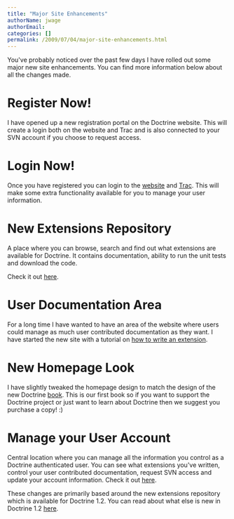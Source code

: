 ```yaml
---
title: "Major Site Enhancements"
authorName: jwage
authorEmail:
categories: []
permalink: /2009/07/04/major-site-enhancements.html
---
```

You've probably noticed over the past few days I have rolled out some
major new site enhancements. You can find more information below about
all the changes made.

Register Now!
=============

I have opened up a new registration portal on the Doctrine website. This
will create a login both on the website and Trac and is also connected
to your SVN account if you choose to request access.

Login Now!
==========

Once you have registered you can login to the
[website](http://www.doctrine-project.org/login) and
[Trac](http://trac.doctrine-project.org/login). This will make some
extra functionality available for you to manage your user information.

New Extensions Repository
=========================

A place where you can browse, search and find out what extensions are
available for Doctrine. It contains documentation, ability to run the
unit tests and download the code.

Check it out [here](http://www.doctrine-project.org/extensions).

User Documentation Area
=======================

For a long time I have wanted to have an area of the website where users
could manage as much user contributed documentation as they want. I have
started the new site with a tutorial on [how to write an
extension](http://www.doctrine-project.org/documentation/user/1_2/en/how-to-write-an-extension).

New Homepage Look
=================

I have slightly tweaked the homepage design to match the design of the
new Doctrine
[book](http://www.amazon.com/Doctrine-ORM-PHP-Jonathan-Wage/dp/2918390038/ref=sr_1_1?ie=UTF8&s=books&qid=1246303098&sr=8-1).
This is our first book so if you want to support the Doctrine project or
just want to learn about Doctrine then we suggest you purchase a copy!
:)

Manage your User Account
========================

Central location where you can manage all the information you control as
a Doctrine authenticated user. You can see what extensions you've
written, control your user contributed documentation, request SVN access
and update your account information. Check it out
[here](http://www.doctrine-project.org/user/account).

These changes are primarily based around the new extensions repository
which is available for Doctrine 1.2. You can read about what else is new
in Doctrine 1.2 [here](http://www.doctrine-project.org/upgrade/1_2).

